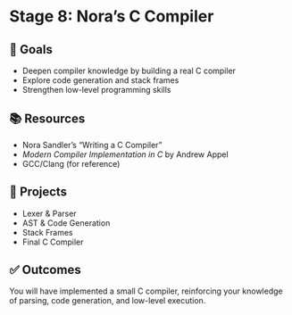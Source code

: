 # Stage 8: Nora’s C Compiler

## 🎯 Goals
- Deepen compiler knowledge by building a real C compiler
- Explore code generation and stack frames
- Strengthen low-level programming skills

## 📚 Resources
- Nora Sandler’s “Writing a C Compiler”
- *Modern Compiler Implementation in C* by Andrew Appel
- GCC/Clang (for reference)

## 📝 Projects
- Lexer & Parser
- AST & Code Generation
- Stack Frames
- Final C Compiler

## ✅ Outcomes
You will have implemented a small C compiler, reinforcing your knowledge of parsing, code generation, and low-level execution.
